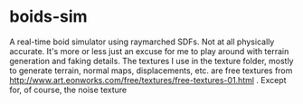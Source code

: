 # boids-sim
A real-time boid simulator using raymarched SDFs. Not at all physically accurate.
It's more or less just an excuse for me to play around with terrain generation and faking details.
The textures I use in the texture folder, mostly to generate terrain, normal maps, displacements, etc. are free textures from http://www.art.eonworks.com/free/textures/free-textures-01.html .
Except for, of course, the noise texture
